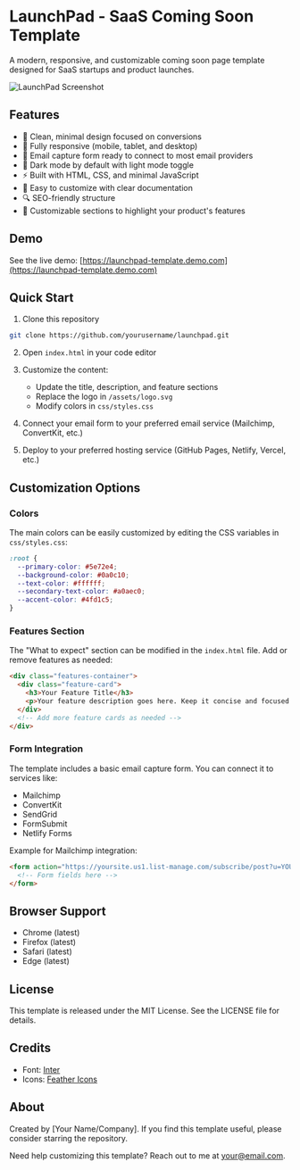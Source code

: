 # LaunchPad - SaaS Coming Soon Template

A modern, responsive, and customizable coming soon page template designed for SaaS startups and product launches.

![LaunchPad Screenshot](assets/screenshot.png)

## Features

- 🚀 Clean, minimal design focused on conversions
- 📱 Fully responsive (mobile, tablet, and desktop)
- 📧 Email capture form ready to connect to most email providers
- 🌙 Dark mode by default with light mode toggle
- ⚡ Built with HTML, CSS, and minimal JavaScript
- 🔧 Easy to customize with clear documentation
- 🔍 SEO-friendly structure
- 🎨 Customizable sections to highlight your product's features

## Demo

See the live demo: [https://launchpad-template.demo.com](https://launchpad-template.demo.com)

## Quick Start

1. Clone this repository
```bash
git clone https://github.com/yourusername/launchpad.git
```

2. Open `index.html` in your code editor

3. Customize the content:
   - Update the title, description, and feature sections
   - Replace the logo in `/assets/logo.svg`
   - Modify colors in `css/styles.css`

4. Connect your email form to your preferred email service (Mailchimp, ConvertKit, etc.)

5. Deploy to your preferred hosting service (GitHub Pages, Netlify, Vercel, etc.)

## Customization Options

### Colors

The main colors can be easily customized by editing the CSS variables in `css/styles.css`:

```css
:root {
  --primary-color: #5e72e4;
  --background-color: #0a0c10;
  --text-color: #ffffff;
  --secondary-text-color: #a0aec0;
  --accent-color: #4fd1c5;
}
```

### Features Section

The "What to expect" section can be modified in the `index.html` file. Add or remove features as needed:

```html
<div class="features-container">
  <div class="feature-card">
    <h3>Your Feature Title</h3>
    <p>Your feature description goes here. Keep it concise and focused on benefits.</p>
  </div>
  <!-- Add more feature cards as needed -->
</div>
```

### Form Integration

The template includes a basic email capture form. You can connect it to services like:

- Mailchimp
- ConvertKit
- SendGrid
- FormSubmit
- Netlify Forms

Example for Mailchimp integration:
```html
<form action="https://yoursite.us1.list-manage.com/subscribe/post?u=YOURUSERID&amp;id=YOURLISTID" method="post" class="signup-form">
  <!-- Form fields here -->
</form>
```

## Browser Support

- Chrome (latest)
- Firefox (latest)
- Safari (latest)
- Edge (latest)

## License

This template is released under the MIT License. See the LICENSE file for details.

## Credits

- Font: [Inter](https://fonts.google.com/specimen/Inter)
- Icons: [Feather Icons](https://feathericons.com/)

## About

Created by [Your Name/Company]. If you find this template useful, please consider starring the repository.

Need help customizing this template? Reach out to me at [your@email.com](mailto:your@email.com).
